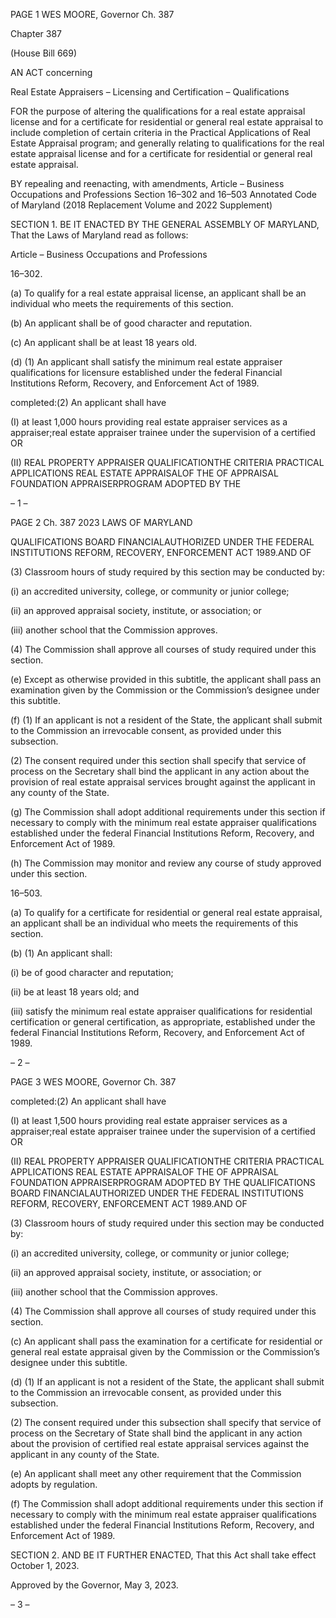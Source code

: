 PAGE 1
WES MOORE, Governor Ch. 387

Chapter 387

(House Bill 669)

AN ACT concerning

Real Estate Appraisers – Licensing and Certification – Qualifications

FOR the purpose of altering the qualifications for a real estate appraisal license and for a
certificate for residential or general real estate appraisal to include completion of
certain criteria in the Practical Applications of Real Estate Appraisal program; and
generally relating to qualifications for the real estate appraisal license and for a
certificate for residential or general real estate appraisal.

BY repealing and reenacting, with amendments,
Article – Business Occupations and Professions
Section 16–302 and 16–503
Annotated Code of Maryland
(2018 Replacement Volume and 2022 Supplement)

SECTION 1. BE IT ENACTED BY THE GENERAL ASSEMBLY OF MARYLAND,
That the Laws of Maryland read as follows:

Article – Business Occupations and Professions

16–302.

(a) To qualify for a real estate appraisal license, an applicant shall be an
individual who meets the requirements of this section.

(b) An applicant shall be of good character and reputation.

(c) An applicant shall be at least 18 years old.

(d) (1) An applicant shall satisfy the minimum real estate appraiser
qualifications for licensure established under the federal Financial Institutions Reform,
Recovery, and Enforcement Act of 1989.

completed:(2) An applicant shall have

(I) at least 1,000 hours providing real estate appraiser services as a
appraiser;real estate appraiser trainee under the supervision of a certified OR

(II) REAL PROPERTY APPRAISER QUALIFICATIONTHE
CRITERIA PRACTICAL APPLICATIONS REAL ESTATE APPRAISALOF THE OF
APPRAISAL FOUNDATION APPRAISERPROGRAM ADOPTED BY THE

– 1 –

PAGE 2
Ch. 387 2023 LAWS OF MARYLAND

QUALIFICATIONS BOARD FINANCIALAUTHORIZED UNDER THE FEDERAL
INSTITUTIONS REFORM, RECOVERY, ENFORCEMENT ACT 1989.AND OF

(3) Classroom hours of study required by this section may be conducted by:

(i) an accredited university, college, or community or junior college;

(ii) an approved appraisal society, institute, or association; or

(iii) another school that the Commission approves.

(4) The Commission shall approve all courses of study required under this
section.

(e) Except as otherwise provided in this subtitle, the applicant shall pass an
examination given by the Commission or the Commission’s designee under this subtitle.

(f) (1) If an applicant is not a resident of the State, the applicant shall submit
to the Commission an irrevocable consent, as provided under this subsection.

(2) The consent required under this section shall specify that service of
process on the Secretary shall bind the applicant in any action about the provision of real
estate appraisal services brought against the applicant in any county of the State.

(g) The Commission shall adopt additional requirements under this section if
necessary to comply with the minimum real estate appraiser qualifications established
under the federal Financial Institutions Reform, Recovery, and Enforcement Act of 1989.

(h) The Commission may monitor and review any course of study approved under
this section.

16–503.

(a) To qualify for a certificate for residential or general real estate appraisal, an
applicant shall be an individual who meets the requirements of this section.

(b) (1) An applicant shall:

(i) be of good character and reputation;

(ii) be at least 18 years old; and

(iii) satisfy the minimum real estate appraiser qualifications for
residential certification or general certification, as appropriate, established under the
federal Financial Institutions Reform, Recovery, and Enforcement Act of 1989.

– 2 –

PAGE 3
WES MOORE, Governor Ch. 387

completed:(2) An applicant shall have

(I) at least 1,500 hours providing real estate appraiser services as a
appraiser;real estate appraiser trainee under the supervision of a certified OR

(II) REAL PROPERTY APPRAISER QUALIFICATIONTHE
CRITERIA PRACTICAL APPLICATIONS REAL ESTATE APPRAISALOF THE OF
APPRAISAL FOUNDATION APPRAISERPROGRAM ADOPTED BY THE
QUALIFICATIONS BOARD FINANCIALAUTHORIZED UNDER THE FEDERAL
INSTITUTIONS REFORM, RECOVERY, ENFORCEMENT ACT 1989.AND OF

(3) Classroom hours of study required under this section may be conducted
by:

(i) an accredited university, college, or community or junior college;

(ii) an approved appraisal society, institute, or association; or

(iii) another school that the Commission approves.

(4) The Commission shall approve all courses of study required under this
section.

(c) An applicant shall pass the examination for a certificate for residential or
general real estate appraisal given by the Commission or the Commission’s designee under
this subtitle.

(d) (1) If an applicant is not a resident of the State, the applicant shall submit
to the Commission an irrevocable consent, as provided under this subsection.

(2) The consent required under this subsection shall specify that service of
process on the Secretary of State shall bind the applicant in any action about the provision
of certified real estate appraisal services against the applicant in any county of the State.

(e) An applicant shall meet any other requirement that the Commission adopts
by regulation.

(f) The Commission shall adopt additional requirements under this section if
necessary to comply with the minimum real estate appraiser qualifications established
under the federal Financial Institutions Reform, Recovery, and Enforcement Act of 1989.

SECTION 2. AND BE IT FURTHER ENACTED, That this Act shall take effect
October 1, 2023.

Approved by the Governor, May 3, 2023.

– 3 –